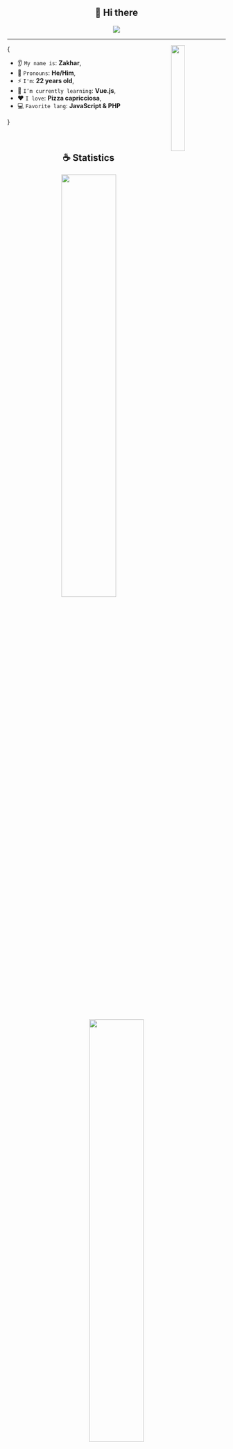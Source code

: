 <h2 align="center">👋 Hi there</h2>

<p align="center">
    <img src="https://komarev.com/ghpvc/?username=zbybko&color=blueviolet"/>
</p>

<hr/>

<img align='right' src='https://octodex.github.com/images/daftpunktocat-thomas.gif' width='25%'>  

{  

* 👂 `My name is`: **Zakhar**,
* 🥸 `Pronouns`: **He/Him**,
* ⚡ `I'm`: **22 years old**,
* 🌱 `I’m currently learning`: **Vue.js**,
* ❤️ `I love`: **Pizza capricciosa**,
* 💻 `Favorite lang`: **JavaScript & PHP**  

}

<br/>

<h2 align="center">☕ Statistics</h2>

<p align="center">
  <img height="50%" width="auto" src ="https://github-readme-stats.vercel.app/api?username=zbybko&show_icons=true&count_private=true&theme=material-palenight&hide_border=true&hide=issues,contribs&bg_color=00000000">
  <img height="50%" width="auto" src ="https://github-readme-stats.vercel.app/api/top-langs/?username=zbybko&layout=compact&hide_border=true&theme=material-palenight&bg_color=00000000&langs_count=8&hide=jupyter%20notebook,tex,css,html,php">
</p>

<p align="center">
    <img src="https://github-profile-trophy.vercel.app/?username=zbybko&theme=tokyonight"/>
</p>

<h2 align="center">🌱 My Skills</h2>

<h4 align="center">💻 Programming languages (and html)</h4>

<p align="center">
<a href="https://github.com/search?q=user%3ASZbybko1+language%3Ajavascript"><img alt="JavaScript" src="https://img.shields.io/badge/JavaScript-F7DF1E.svg?logo=javascript&logoColor=black"></a>
<a href="https://github.com/search?q=user%3AZbybko1+language%3Acss"><img alt="CSS" src="https://img.shields.io/badge/CSS-1572B6.svg?logo=css3&logoColor=white"></a>
<a href="https://github.com/search?q=user%3AZbybko1+language%3Ahtml"><img alt="HTML" src="https://img.shields.io/badge/HTML-E34F26.svg?logo=html5&logoColor=white"></a>
<a href="https://github.com/search?q=user%3AZbybko1+language%3Abash"><img alt="Bash" src="https://img.shields.io/badge/Bash-121011.svg?logo=gnu-bash&logoColor=white"></a>
<a href="https://github.com/search?q=user%3AZbybko1+language%3Acsharp"><img alt="C#" src="https://custom-icon-badges.demolab.com/badge/C%23-68217A.svg?logo=cs2&logoColor=white"></a>
<a href="https://github.com/search?q=user%3AZbybko1+language%3Ajavascript"><img alt="Node.js" src="https://img.shields.io/badge/Node.js-43853D.svg?logo=node.js&logoColor=white"></a>
<a href="https://github.com/search?q=user%3AZbybko1+language%3Apython"><img alt="Python" src="https://img.shields.io/badge/Python-14354C.svg?logo=python&logoColor=white"></a>
<a href="https://github.com/search?q=user%3AZbybko1+language%3Asass"><img alt="Sass" src="https://img.shields.io/badge/Sass-CC6699.svg?logo=sass&logoColor=white"></a>
<a href="https://github.com/search?q=user%3AZbybko1+language%3Asql"><img alt="SQL" src="https://custom-icon-badges.demolab.com/badge/SQL-025E8C.svg?logo=database&logoColor=white"></a>
<a href="https://github.com/search?q=user%3AZbybko1+language%3AtypeScript"><img alt="TypeScript" src="https://img.shields.io/badge/TypeScript-007ACC.svg?logo=typescript&logoColor=white"></a>
<a href="https://github.com/search?q=user%3AZbybko1+language%3AtypeScript"><img alt="PHP" src="https://img.shields.io/badge/PHP-777BB4?logo=php&logoColor=white"></a>
</p>

<h4 align="center">📚 Frameworks and Libraries</h4>

<p align="center">
<a href="#"><img alt="Vue.js" src="https://img.shields.io/badge/Vue.js-4FC08D?logo=vuedotjs&logoColor=fff"></a>
<a href="#"><img alt="Nuxt" src="https://img.shields.io/badge/Nuxt-002E3B?logo=nuxt&logoColor=#00DC82"></a>
<a href="#"><img alt="Flask" src="https://img.shields.io/badge/Flask-000?logo=flask&logoColor=fff"></a>
<a href="#"><img alt="Unity" src="https://img.shields.io/badge/Unity-000000.svg?logo=unity&logoColor=white"></a>
<a href="#"><img alt="WordPress" src="https://img.shields.io/badge/WordPress-%2321759B.svg?logo=wordpress&logoColor=white"></a>
<a href="#"><img alt="Bootstrap" src="https://img.shields.io/badge/Bootstrap-7952B3.svg?logo=bootstrap&logoColor=white"></a>
<a href="#"><img alt="GitHub Actions" src="https://img.shields.io/badge/GitHub%20Actions-2671E5.svg?logo=github%20actions&logoColor=white"></a>
</p>

<h4 align="center">⚙ Software</h4>

<p align="center">
<a href="#"><img alt="Apache" src="https://img.shields.io/badge/Apache-D22128.svg?logo=apache&logoColor=white"></a>
<a href="#"><img alt="Git" src="https://img.shields.io/badge/Git-F05033.svg?logo=git&logoColor=white"></a>
<a href="#"><img alt="Nginx" src="https://img.shields.io/badge/Nginx-009639.svg?logo=nginx&logoColor=white"></a>
<a href="#"><img alt="Obsidian" src="https://img.shields.io/badge/Obsidian-%23483699.svg?&logo=obsidian&logoColor=white"></a>
<a href="#"><img alt="PhpStorm" src="https://img.shields.io/badge/PhpStorm-000?logo=phpstorm&logoColor=fff"></a>
<a href="#"><img alt="PyCharm" src="https://img.shields.io/badge/PyCharm-000?logo=pycharm&logoColor=fff"></a>
<a href="#"><img alt="WebStorm" src="https://img.shields.io/badge/WebStorm-000?logo=webstorm&logoColor=fff"></a>
<a href="#"><img alt="Ubuntu" src="https://img.shields.io/badge/Ubuntu-E95420.svg?logo=ubuntu&logoColor=white"></a>
<a href="#"><img alt="Visual Studio Code" src="https://img.shields.io/badge/Visual%20Studio%20Code-0078d7.svg?logo=visual-studio-code&logoColor=white"></a>
</p>

<h4 align="center">☁ Cloud and Providers</h4>

<p align="center">
<a href="#"><img alt="GitHub Pages" src="https://img.shields.io/badge/GitHub%20Pages-327FC7.svg?logo=github&logoColor=white"></a>
<a href="#"><img alt="MySQL" src="https://img.shields.io/badge/MySQL-00f.svg?logo=mysql&logoColor=white"></a>
<a href="#"><img alt="Nginx" src="https://img.shields.io/badge/Nginx-009639.svg?logo=nginx&logoColor=white"></a>
</p>
